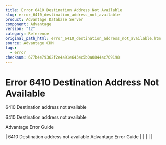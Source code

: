 ```yaml
---
title: Error 6410 Destination Address Not Available
slug: error_6410_destination_address_not_available
product: Advantage Database Server
component: Advantage
version: "12"
category: Reference
original_path_html: error_6410_destination_address_not_available.htm
source: Advantage CHM
tags:
  - error
checksum: 677b4e79362f2e4a91e6434c5b0a0844ac709198
---
```


# Error 6410 Destination Address Not Available

6410 Destination address not available

6410 Destination address not available

Advantage Error Guide

| 6410 Destination address not available  Advantage Error Guide |  |  |  |  |
